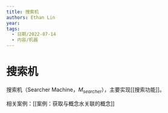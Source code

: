 ```yaml
---
title: 搜索机
authors: Ethan Lin
year:
tags:
  - 日期/2022-07-14 
  - 内容/机器 
---
```



# 搜索机





搜索机（Searcher Machine，$M_{searcher}$），主要实现[[搜索功能]]。

相关案例：[[案例：获取与概念水关联的概念]]

